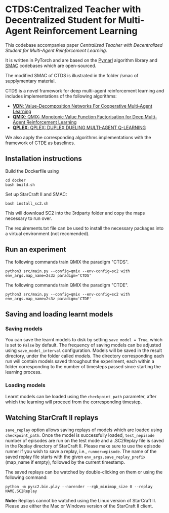 # CTDS:Centralized Teacher with Decentralized Student for Multi-Agent Reinforcement Learning

This codebase accompanies paper *Centralized Teacher with Decentralized Student for Multi-Agent Reinforcement Learning.*

It is written in PyTorch and are based on the [Pymarl](https://github.com/oxwhirl/pymarl) algorithm library and  [SMAC](https://github.com/oxwhirl/smac)  codebases which are open-sourced.

The modified SMAC of CTDS is illustrated in the folder /smac of supplymentary material.

CTDS is a novel framework for deep multi-agent reinforcement learning and includes implementations of the following algorithms:

- [**VDN**: Value-Decomposition Networks For Cooperative Multi-Agent Learning](https://arxiv.org/abs/1706.05296) 
- [**QMIX**: QMIX: Monotonic Value Function Factorisation for Deep Multi-Agent Reinforcement Learning](https://arxiv.org/abs/1803.11485)
- [**QPLEX**: QPLEX: DUPLEX DUELING MULTI-AGENT Q-LEARNING](https://arxiv.org/pdf/2008.01062.pdf)

We also apply the corresponding algorithms implementations with the framework of CTDE as baselines.

## Installation instructions

Build the Dockerfile using 
```shell
cd docker
bash build.sh
```

Set up StarCraft II and SMAC:
```shell
bash install_sc2.sh
```

This will download SC2 into the 3rdparty folder and copy the maps necessary to run over.

The requirements.txt file can be used to install the necessary packages into a virtual environment (not recomended).

## Run an experiment 

The following commands train QMIX  the paradigm "CTDS".

```shell
python3 src/main.py --config=qmix --env-config=sc2 with env_args.map_name=2s3z paradigm='CTDS'
```

The following commands train QMIX  the paradigm "CTDE".

```shell
python3 src/main.py --config=qmix --env-config=sc2 with env_args.map_name=2s3z paradigm='CTDE'
```





## Saving and loading learnt models

### Saving models

You can save the learnt models to disk by setting `save_model = True`, which is set to `False` by default. The frequency of saving models can be adjusted using `save_model_interval` configuration. Models will be saved in the result directory, under the folder called *models*. The directory corresponding each run will contain models saved throughout the experiment, each within a folder corresponding to the number of timesteps passed since starting the learning process.

### Loading models

Learnt models can be loaded using the `checkpoint_path` parameter, after which the learning will proceed from the corresponding timestep. 

## Watching StarCraft II replays

`save_replay` option allows saving replays of models which are loaded using `checkpoint_path`. Once the model is successfully loaded, `test_nepisode` number of episodes are run on the test mode and a .SC2Replay file is saved in the Replay directory of StarCraft II. Please make sure to use the episode runner if you wish to save a replay, i.e., `runner=episode`. The name of the saved replay file starts with the given `env_args.save_replay_prefix` (map_name if empty), followed by the current timestamp. 

The saved replays can be watched by double-clicking on them or using the following command:

```shell
python -m pysc2.bin.play --norender --rgb_minimap_size 0 --replay NAME.SC2Replay
```

**Note:** Replays cannot be watched using the Linux version of StarCraft II. Please use either the Mac or Windows version of the StarCraft II client.



